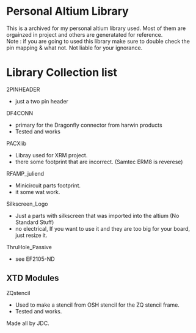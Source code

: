 # Personal Altium Library

This is a archived for my personal altium library used.  Most of them are orgainzed in project and others are generatated for reference.  
Note : if you are going to used this library make sure to double check the pin mapping & what not.   Not liable for your ignorance.


# Library Collection list

2PINHEADER
  - just a two pin header 

DF4CONN
  - primary for the Dragonfly connector from harwin products
  - Tested and works

PACXlib
  - Libray used for XRM project.
  - there some footprint that are incorrect.  (Samtec ERM8 is reverese)

RFAMP_juliend
  - Minicircuit parts footprint.  
  - it some wat work.
 
Silkscreen_Logo
  - Just a parts with silkscreen that was imported into the altium (No Standard Stuff)
  - no electrical,  If you want to use it and they are too big for your board,  just resize it.
  
ThruHole_Passive
  - see EF2105-ND
  
XTD Modules
  - 
  
ZQstencil 
  - Used to make a stencil from OSH stencil for the ZQ stencil frame.  
  - Tested and works.
  
Made all by JDC.
